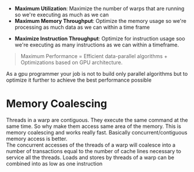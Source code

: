 - __Maximum Utilization__: Maximize the number of warps that are running so we're executing as much as we can
- __Maximum Memory Throughput__: Optimize the memory usage so we're processing as much data as we can within a time frame
* __Maximize Instruction Throughput__: Optimize for instruction usage soo we're executing as many instructions as we can within a timeframe.

> Maximum Performance = Efficient data-parallel algorithms + Optimizations based on GPU architecture.

As a gpu programmer your job is not to build only parallel algorithms but to optimize it further to achieve the best performance possible

# Memory Coalescing
Threads in a warp are contiguous. They execute the same command at the same time. So why make them access same area of the memory. This is memory coalescing and works really fast. Basically concurrent/contiguous memory access is better.   
The concurrent accesses of the threads of a warp will coalesce into a number of transactions equal to the number of cache lines necessary to service all the threads. 
Loads and stores by threads of a warp can be combined into as low as one instruction